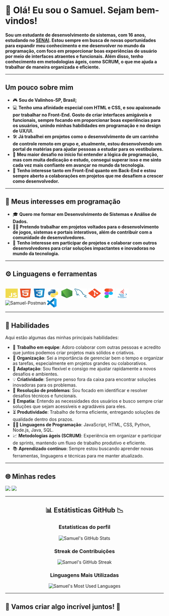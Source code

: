 # 👋 Olá! Eu sou o Samuel. Sejam bem-vindos!

**Sou um estudante de desenvolvimento de sistemas, com 16 anos, estudando no [SENAI](https://www.portaldaindustria.com.br/senai/). Estou sempre em busca de novas oportunidades para expandir meu conhecimento e me desenvolver no mundo da programação, com foco em proporcionar boas experiências de usuário por meio de interfaces atraentes e funcionais. Além disso, tenho conhecimento em metodologias ágeis, como SCRUM, o que me ajuda a trabalhar de maneira organizada e eficiente.**

---

## Um pouco sobre mim
* 🎮 **Sou de Valinhos-SP, Brasil;**
* 💻 **Tenho uma afinidade especial com HTML e CSS, e sou apaixonado por trabalhar no Front-End. Gosto de criar interfaces amigáveis e funcionais, sempre focando em proporcionar boas experiências para os usuários, unindo minhas habilidades em programação e no design de UX/UI.**
* 🛠 **Já trabalhei em projetos como o desenvolvimento de um carrinho de controle remoto em grupo e, atualmente, estou desenvolvendo um portal de matérias para ajudar pessoas a estudar para os vestibulares.**
* 🎯 **Meu maior desafio no início foi entender a lógica de programação, mas com muita dedicação e estudo, consegui superar isso e me sinto cada vez mais confiante em avançar no mundo da tecnologia.**
* 🤝 **Tenho interesse tanto em Front-End quanto em Back-End e estou sempre aberto a colaborações em projetos que me desafiem a crescer como desenvolvedor.**

---

## 🎯 Meus interesses em programação
* 🎓 **Quero me formar em Desenvolvimento de Sistemas e Análise de Dados.**
* 🧑‍💻 **Pretendo trabalhar em projetos voltados para o desenvolvimento de jogos, sistemas e portais interativos, além de contribuir com a comunidade de desenvolvedores.**
* 🚀 **Tenho interesse em participar de projetos e colaborar com outros desenvolvedores para criar soluções impactantes e inovadoras no mundo da tecnologia.**

---

## ⚙️ Linguagens e ferramentas
<div style="display: inline_block"><br>
  <img align="center" alt="Samuel-Js" height="30" width="40" src="https://raw.githubusercontent.com/devicons/devicon/master/icons/javascript/javascript-plain.svg">
  <img align="center" alt="Samuel-HTML" height="30" width="40" src="https://raw.githubusercontent.com/devicons/devicon/master/icons/html5/html5-original.svg">
  <img align="center" alt="Samuel-CSS" height="30" width="40" src="https://raw.githubusercontent.com/devicons/devicon/master/icons/css3/css3-original.svg">
  <img align="center" alt="Samuel-Python" height="30" width="40" src="https://raw.githubusercontent.com/devicons/devicon/master/icons/python/python-original.svg">
  <img align="center" alt="Samuel-NodeJs" height="30" width="40" src="https://raw.githubusercontent.com/devicons/devicon/master/icons/nodejs/nodejs-original.svg">
  <img align="center" alt="Samuel-SQL" height="30" width="40" src="https://raw.githubusercontent.com/devicons/devicon/master/icons/mysql/mysql-original.svg">
  <img align="center" alt="Samuel-Git" height="30" width="40" src="https://raw.githubusercontent.com/devicons/devicon/master/icons/git/git-original.svg">
  <img align="center" alt="Samuel-Figma" height="30" width="40" src="https://raw.githubusercontent.com/devicons/devicon/master/icons/figma/figma-original.svg">
  <img align="center" alt="Samuel-Java" height="30" width="40" src="https://raw.githubusercontent.com/devicons/devicon/master/icons/java/java-original.svg">
  <img align="center" alt="Samuel-Postman" height="30" width="40" src="https://www.vectorlogo.zone/logos/getpostman/getpostman-icon.svg">
  <img align="center" alt="Samuel-VSCode" height="30" width="30" src="https://raw.githubusercontent.com/devicons/devicon/master/icons/vscode/vscode-original.svg">
</div>

---

## 💼 Habilidades
Aqui estão algumas das minhas principais habilidades:

- 🤝 **Trabalho em equipe**: Adoro colaborar com outras pessoas e acredito que juntos podemos criar projetos mais sólidos e criativos.
- 📅 **Organização**: Sei a importância de gerenciar bem o tempo e organizar as tarefas, especialmente em projetos grandes ou colaborativos.
- 🔄 **Adaptação**: Sou flexível e consigo me ajustar rapidamente a novos desafios e ambientes.
- 💡 **Criatividade**: Sempre penso fora da caixa para encontrar soluções inovadoras para os problemas.
- 🧠 **Resolução de problemas**: Sou focado em identificar e resolver desafios técnicos e funcionais.
- 💬 **Empatia**: Entendo as necessidades dos usuários e busco sempre criar soluções que sejam acessíveis e agradáveis para eles.
- ⏳ **Produtividade**: Trabalho de forma eficiente, entregando soluções de qualidade dentro dos prazos.
- 👨‍💻 **Linguagens de Programação**: JavaScript, HTML, CSS, Python, Node.js, Java, SQL.
- 📈 **Metodologias ágeis (SCRUM)**: Experiência em organizar e participar de sprints, mantendo um fluxo de trabalho produtivo e eficiente.
- 📚 **Aprendizado contínuo**: Sempre estou buscando aprender novas ferramentas, linguagens e técnicas para me manter atualizado.

---

## 🌐 Minhas redes
<div> 
  <a href = "mailto:samuelbraga.tds2.senai@gmail.com"><img src="https://img.shields.io/badge/-Gmail-%23333?style=for-the-badge&logo=gmail&logoColor=white" target="_blank"></a>
  <a href="https://www.linkedin.com/in/samuelbrag4" target="_blank"><img src="https://img.shields.io/badge/-LinkedIn-%230077B5?style=for-the-badge&logo=linkedin&logoColor=white" target="_blank"></a>  
</div>

---

<h2 align="center">📊 Estátisticas GitHub 📉</h2>

<h3 align="center">Estatísticas do perfil</h3>
<p align="center">
  <img src="https://github-readme-stats.vercel.app/api?username=samuelbrag4&theme=dark&show_icons=true&hide_border=true&count_private=true" alt="Samuel's GitHub Stats">
</p>

<h3 align="center">Streak de Contribuições</h3>
<p align="center">
  <img src="https://github-readme-streak-stats.herokuapp.com/?user=samuelbrag4&theme=dark&hide_border=true" alt="Samuel's GitHub Streak">
</p>

<h3 align="center">Linguagens Mais Utilizadas</h3>
<p align="center">
  <img src="https://github-readme-stats.vercel.app/api/top-langs/?username=samuelbrag4&theme=dark&show_icons=true&hide_border=true&layout=compact" alt="Samuel's Most Used Languages">
</p>

---

## **💬 Vamos criar algo incrível juntos!** 🚀
